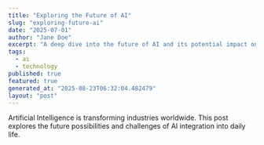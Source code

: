 ```yaml
---
title: "Exploring the Future of AI"
slug: "exploring-future-ai"
date: "2025-07-01"
author: "Jane Doe"
excerpt: "A deep dive into the future of AI and its potential impact on various sectors."
tags:
  - ai
  - technology
published: true
featured: true
generated_at: "2025-08-23T06:32:04.482479"
layout: "post"
---
```


Artificial Intelligence is transforming industries worldwide. This post explores the future possibilities and challenges of AI integration into daily life.